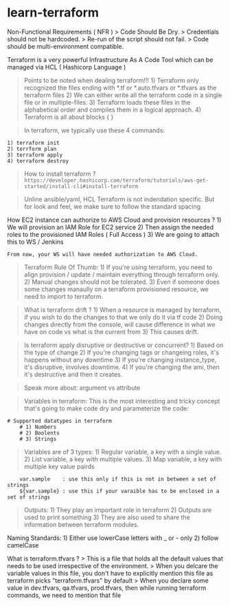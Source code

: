# learn-terraform

<!-- NFR -->
Non-Functional Requirements ( NFR )
    > Code Should Be Dry.
    > Credentials should not be hardcoded.
    > Re-run of the script should not fail.
    > Code should be multi-environment compatible.

Terraform is a very powerful Infrastructure As A Code Tool which can be managed via HCL ( Hashicorp Language )

> Points to be noted when dealing terraform!!!
    1) Terraform only recognized the files ending with *.tf or *.auto.tfvars or *.tfvars as the terraform files 
    2) We can either write all the terraform code in a single file or in multiple-files. 
    3) Terraform loads these files in the alphabetical order and compiles them in a logical approach.
    4) Terraform is all about blocks  { }

> In terraform, we typically use these 4 commands:  

    1) terraform init 
    2) terrform plan 
    3) terraform apply
    4) terraform destroy

> How to install terraform ?
    `https://developer.hashicorp.com/terraform/tutorials/aws-get-started/install-cli#install-terraform`
    
> Unline ansible/yaml, HCL Terraform is not indendation specific. But for look and feel, we make sure to follow the standard spacing

How EC2 instance can authorize to AWS Cloud and provision resources ?
    1) We will provision an IAM Role for EC2 service
    2) Then assign the needed roles to the provisioned IAM Roles ( Full Access )
    3) We are going to attach this to WS / Jenkins 
    
    From now, your WS will have needed authorization to AWS Cloud.

> Terraform Rule Of Thumb:
    1) If you're using terraform, you need to align provision / update / maintain everything through terraform only.
    2) Manual changes should not be tolerated.
    3) Even if someone does some changes manaully on a terraform provisioned resource, we need to import to terraform. 

> What is terraform drift ?
    1) When a resource is managed by terraform, if you wish to do the changes to that we only do it via tf code
    2) Doing changes directly from the console, will cause difference in what we have on code vs what is the current from
    3) This causes drift.

> Is terraform apply disruptive or destructive or concurrent? 
    1) Based on the type of change
    2) If you're changing tags or changeing roles, it's happens without any downtime
    3) If you're changing instance_type, it's disruptive, involves downtime.
    4) If you're changing the ami, then it's destructive and then it creates.

> Speak more about: argument vs attribute

> Variables in terraform: 
    This is the most interesting and tricky concept that's going to make code dry and parameterize the code: 

    # Supported datatypes in terraform
        # 1) Numbers 
        # 2) Boolents 
        # 3) Strings

> Variables are of 3 types: 
    1) Regular variable, a key with a single value. 
    2) List variable, a key with multiple values.
    3) Map variable, a key with multiple key value pairds

```
    var.sample    : use this only if this is not in between a set of strings 
    ${var.sample} : use this if your varaible has to be enclosed in a set of strings
```

> Outputs:
    1) They play an important role in terraform
    2) Outputs are used to print something
    3) They are also used to share the information between terraform modules.

Naming Standards:
    1) Either use lowerCase letters with _ or - only
    2) follow camelCase 


What is terraform.tfvars ?
    > This is a file that holds all the default values that needs to be used irrespective of the environment.
    > When you delcare the variable values in this file, you don't have to explicitly mention this file as terraform picks "terraform.tfvars" by default
    > When you declare some value in dev.tfvars, qa.tfvars, prod.tfvars, then while running terraform commands, we need to mention that file